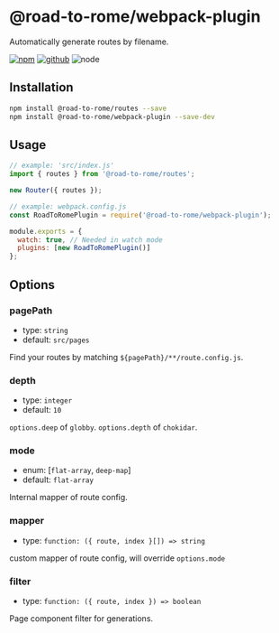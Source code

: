 # @road-to-rome/webpack-plugin

Automatically generate routes by filename.

[![npm][npm-badge]][npm-url]
[![github][github-badge]][github-url]
![node][node-badge]

[npm-url]: https://www.npmjs.com/package/@road-to-rome/webpack-plugin
[npm-badge]: https://img.shields.io/npm/v/@road-to-rome/webpack-plugin.svg?style=flat-square&logo=npm
[github-url]: https://github.com/airkro/road-to-rome/tree/master/packages/webpack-plugin
[github-badge]: https://img.shields.io/npm/l/@road-to-rome/webpack-plugin.svg?style=flat-square&colorB=blue&logo=github
[node-badge]: https://img.shields.io/node/v/@road-to-rome/webpack-plugin.svg?style=flat-square&colorB=green&logo=node.js

## Installation

```bash
npm install @road-to-rome/routes --save
npm install @road-to-rome/webpack-plugin --save-dev
```

## Usage

<!-- global Router  -->
<!-- eslint-disable no-new  -->

```js
// example: 'src/index.js'
import { routes } from '@road-to-rome/routes';

new Router({ routes });
```

<!-- eslint-enable no-new  -->

```js
// example: webpack.config.js
const RoadToRomePlugin = require('@road-to-rome/webpack-plugin');

module.exports = {
  watch: true, // Needed in watch mode
  plugins: [new RoadToRomePlugin()]
};
```

## Options

### pagePath

- type: `string`
- default: `src/pages`

Find your routes by matching `${pagePath}/**/route.config.js`.

### depth

- type: `integer`
- default: `10`

`options.deep` of `globby`. `options.depth` of `chokidar`.

### mode

- enum: [`flat-array`, `deep-map`]
- default: `flat-array`

Internal mapper of route config.

### mapper

- type: `function: ({ route, index }[]) => string`

custom mapper of route config, will override `options.mode`

### filter

- type: `function: ({ route, index }) => boolean`

Page component filter for generations.
